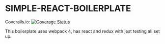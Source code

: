 # SIMPLE-REACT-BOILERPLATE

Coveralls.io: [![Coverage Status](https://coveralls.io/repos/github/shawnpetros/simple-react-boilerplate/badge.svg?branch=add-coveralls)](https://coveralls.io/github/shawnpetros/simple-react-boilerplate?branch=add-coveralls)

This boilerplate uses webpack 4, has react and redux with jest testing all set up.